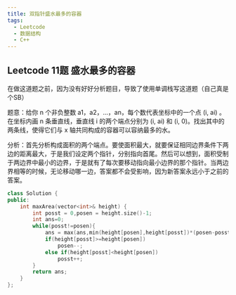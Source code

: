 ```yaml
---
title: 双指针盛水最多的容器
tags:
  - Leetcode
  - 数据结构
  - C++
---
```


## Leetcode 11题 盛水最多的容器

在做这道题之前，因为没有好好分析题目，导致了使用单调栈写这道题（自己真是个SB）

题意：给你 n 个非负整数 a1，a2，...，an，每个数代表坐标中的一个点 (i, ai) 。在坐标内画 n 条垂直线，垂直线 i 的两个端点分别为 (i, ai) 和 (i, 0)。找出其中的两条线，使得它们与 x 轴共同构成的容器可以容纳最多的水。

分析：首先分析构成面积的两个端点。要使面积最大，就要保证相同边界条件下两边的距离最大，于是我们设定两个指针，分别指向首尾。然后可以想到，面积受制于两边界中最小的边界，于是就有了每次要移动指向最小边界的那个指针。当两边界相等的时候，无论移动哪一边，答案都不会受影响，因为新答案永远小于之前的答案。

```c++
class Solution {
public:
    int maxArea(vector<int>& height) {
        int posst = 0,posen = height.size()-1;
        int ans=0;
        while(posst!=posen){
            ans = max(ans,min(height[posen],height[posst])*(posen-posst));
            if(height[posst]>=height[posen])
                posen--;
            else if(height[posst]<height[posen])
                posst++;
        }
        return ans;
    }
};
```

